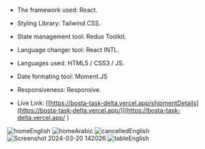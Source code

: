 - The framework used: React.
  
- Styling Library: Tailwind CSS.
  
- State management tool: Redux Toolkit.
  
- Language changer tool: React INTL.
  
- Languages used: HTML5 / CSS3 / JS.
  
- Date formating tool: Moment.JS
  
- Responsiveness: Responsive.
  
- Live Link: [[https://bosta-task-delta.vercel.app/shipmentDetails](https://bosta-task-delta.vercel.app/)](https://bosta-task-delta.vercel.app/
)
 
![homeEnglish](https://github.com/mona9855/Bosta-Task/assets/89538929/113b01e4-ca8b-4023-af03-8c85723a61c9)
![homeArabic](https://github.com/mona9855/Bosta-Task/assets/89538929/b8d0f88a-1f46-442a-adb3-0bfab35ba5a5)
![cancelledEnglish](https://github.com/mona9855/Bosta-Task/assets/89538929/cd0bcbac-f180-4581-8903-1d9dc28bcd8a)
![Screenshot 2024-03-20 142026](https://github.com/mona9855/Bosta-Task/assets/89538929/ad041c9c-1c65-430a-a2f7-e9af71ab5600)
![tableEnglish](https://github.com/mona9855/Bosta-Task/assets/89538929/bb1d6f06-555b-4a46-a046-5c63db5e1ba2)




